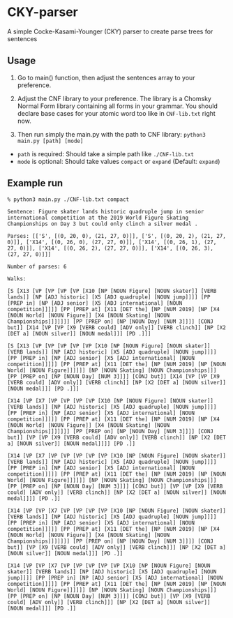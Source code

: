 # CKY-parser

A simple Cocke-Kasami-Younger (CKY) parser to create parse trees for sentences

## Usage

1. Go to main() function, then adjust the sentences array to your preference.

2. Adjust the CNF library to your preference. The library is a Chomsky Normal Form library containing all forms in your grammar. You should declare base cases for your atomic word too like in `CNF-lib.txt` right now.

3. Then run simply the main.py with the path to CNF library: `python3 main.py [path] [mode]`
- `path` is required: Should take a simple path like `./CNF-lib.txt`
- `mode` is optional: Should take values `compact` or `expand` (Default: `expand`)

## Example run

```
% python3 main.py ./CNF-lib.txt compact

Sentence: Figure skater lands historic quadruple jump in senior international competition at the 2019 World Figure Skating Championships on Day 3 but could only clinch a silver medal .

Parses: [['S', [(0, 20, 0), (21, 27, 0)]], ['S', [(0, 20, 2), (21, 27, 0)]], ['X14', [(0, 26, 0), (27, 27, 0)]], ['X14', [(0, 26, 1), (27, 27, 0)]], ['X14', [(0, 26, 2), (27, 27, 0)]], ['X14', [(0, 26, 3), (27, 27, 0)]]]

Number of parses: 6

Walks:

[S [X13 [VP [VP [VP [VP [X10 [NP [NOUN Figure] [NOUN skater]] [VERB lands]] [NP [ADJ historic] [X5 [ADJ quadruple] [NOUN jump]]]] [PP [PREP in] [NP [ADJ senior] [X5 [ADJ international] [NOUN competition]]]]] [PP [PREP at] [X11 [DET the] [NP [NUM 2019] [NP [X4 [NOUN World] [NOUN Figure]] [X4 [NOUN Skating] [NOUN Championships]]]]]]] [PP [PREP on] [NP [NOUN Day] [NUM 3]]]] [CONJ but]] [X14 [VP [VP [X9 [VERB could] [ADV only]] [VERB clinch]] [NP [X2 [DET a] [NOUN silver]] [NOUN medal]]] [PD .]]]

[S [X13 [VP [VP [VP [VP [VP [X10 [NP [NOUN Figure] [NOUN skater]] [VERB lands]] [NP [ADJ historic] [X5 [ADJ quadruple] [NOUN jump]]]] [PP [PREP in] [NP [ADJ senior] [X5 [ADJ international] [NOUN competition]]]]] [PP [PREP at] [X11 [DET the] [NP [NUM 2019] [NP [NOUN World] [NOUN Figure]]]]]] [NP [NOUN Skating] [NOUN Championships]]] [PP [PREP on] [NP [NOUN Day] [NUM 3]]]] [CONJ but]] [X14 [VP [VP [X9 [VERB could] [ADV only]] [VERB clinch]] [NP [X2 [DET a] [NOUN silver]] [NOUN medal]]] [PD .]]]

[X14 [VP [X7 [VP [VP [VP [VP [X10 [NP [NOUN Figure] [NOUN skater]] [VERB lands]] [NP [ADJ historic] [X5 [ADJ quadruple] [NOUN jump]]]] [PP [PREP in] [NP [ADJ senior] [X5 [ADJ international] [NOUN competition]]]]] [PP [PREP at] [X11 [DET the] [NP [NUM 2019] [NP [X4 [NOUN World] [NOUN Figure]] [X4 [NOUN Skating] [NOUN Championships]]]]]]] [PP [PREP on] [NP [NOUN Day] [NUM 3]]]] [CONJ but]] [VP [VP [X9 [VERB could] [ADV only]] [VERB clinch]] [NP [X2 [DET a] [NOUN silver]] [NOUN medal]]]] [PD .]]

[X14 [VP [X7 [VP [VP [VP [VP [VP [X10 [NP [NOUN Figure] [NOUN skater]] [VERB lands]] [NP [ADJ historic] [X5 [ADJ quadruple] [NOUN jump]]]] [PP [PREP in] [NP [ADJ senior] [X5 [ADJ international] [NOUN competition]]]]] [PP [PREP at] [X11 [DET the] [NP [NUM 2019] [NP [NOUN World] [NOUN Figure]]]]]] [NP [NOUN Skating] [NOUN Championships]]] [PP [PREP on] [NP [NOUN Day] [NUM 3]]]] [CONJ but]] [VP [VP [X9 [VERB could] [ADV only]] [VERB clinch]] [NP [X2 [DET a] [NOUN silver]] [NOUN medal]]]] [PD .]]

[X14 [VP [VP [X7 [VP [VP [VP [VP [X10 [NP [NOUN Figure] [NOUN skater]] [VERB lands]] [NP [ADJ historic] [X5 [ADJ quadruple] [NOUN jump]]]] [PP [PREP in] [NP [ADJ senior] [X5 [ADJ international] [NOUN competition]]]]] [PP [PREP at] [X11 [DET the] [NP [NUM 2019] [NP [X4 [NOUN World] [NOUN Figure]] [X4 [NOUN Skating] [NOUN Championships]]]]]]] [PP [PREP on] [NP [NOUN Day] [NUM 3]]]] [CONJ but]] [VP [X9 [VERB could] [ADV only]] [VERB clinch]]] [NP [X2 [DET a] [NOUN silver]] [NOUN medal]]] [PD .]]

[X14 [VP [VP [X7 [VP [VP [VP [VP [VP [X10 [NP [NOUN Figure] [NOUN skater]] [VERB lands]] [NP [ADJ historic] [X5 [ADJ quadruple] [NOUN jump]]]] [PP [PREP in] [NP [ADJ senior] [X5 [ADJ international] [NOUN competition]]]]] [PP [PREP at] [X11 [DET the] [NP [NUM 2019] [NP [NOUN World] [NOUN Figure]]]]]] [NP [NOUN Skating] [NOUN Championships]]] [PP [PREP on] [NP [NOUN Day] [NUM 3]]]] [CONJ but]] [VP [X9 [VERB could] [ADV only]] [VERB clinch]]] [NP [X2 [DET a] [NOUN silver]] [NOUN medal]]] [PD .]]
```